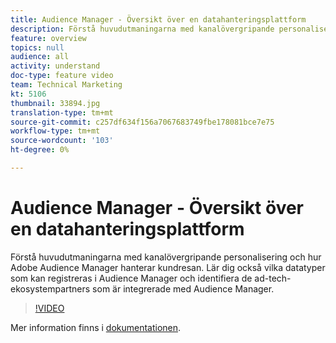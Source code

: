 ```yaml
---
title: Audience Manager - Översikt över en datahanteringsplattform
description: Förstå huvudutmaningarna med kanalövergripande personalisering och hur Adobe Audience Manager hanterar kundresan. Lär dig också vilka datatyper som kan registreras i Audience Manager och identifiera de ad-tech-ekosystempartners som är integrerade med Audience Manager.
feature: overview
topics: null
audience: all
activity: understand
doc-type: feature video
team: Technical Marketing
kt: 5106
thumbnail: 33894.jpg
translation-type: tm+mt
source-git-commit: c257df634f156a7067683749fbe178081bce7e75
workflow-type: tm+mt
source-wordcount: '103'
ht-degree: 0%

---
```



# Audience Manager - Översikt över en datahanteringsplattform

Förstå huvudutmaningarna med kanalövergripande personalisering och hur Adobe Audience Manager hanterar kundresan. Lär dig också vilka datatyper som kan registreras i Audience Manager och identifiera de ad-tech-ekosystempartners som är integrerade med Audience Manager.

>[!VIDEO](https://video.tv.adobe.com/v/33894/?quality=12)

Mer information finns i [dokumentationen](https://docs.adobe.com/content/help/en/audience-manager/user-guide/overview/aam-overview.html).
